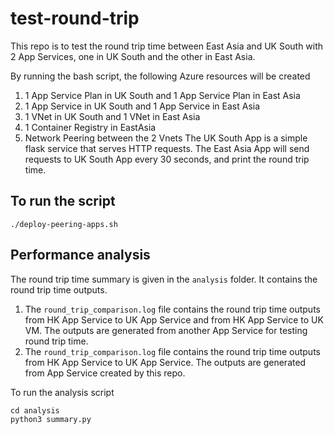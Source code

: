# test-round-trip
This repo is to test the round trip time between East Asia and UK South with 2 App Services, one in UK South and the other in East Asia.

By running the bash script, the following Azure resources will be created
1. 1 App Service Plan in UK South and 1 App Service Plan in East Asia
2. 1 App Service in UK South and 1 App Service in East Asia
3. 1 VNet in UK South and 1 VNet in East Asia
4. 1 Container Registry in EastAsia
5. Network Peering between the 2 Vnets
The UK South App is a simple flask service that serves HTTP requests.
The East Asia App will send requests to UK South App every 30 seconds, and print the round trip time.

## To run the script
`./deploy-peering-apps.sh`

## Performance analysis
The round trip time summary is given in the `analysis` folder. It contains the round trip time outputs.
1. The `round_trip_comparison.log` file contains the round trip time outputs from HK App Service to UK App Service and from HK App Service to UK VM. The outputs are generated from another App Service for testing round trip time.
2. The `round_trip_comparison.log` file contains the round trip time outputs from HK App Service to UK App Service. The outputs are generated from App Service created by this repo.

To run the analysis script
```
cd analysis
python3 summary.py
```